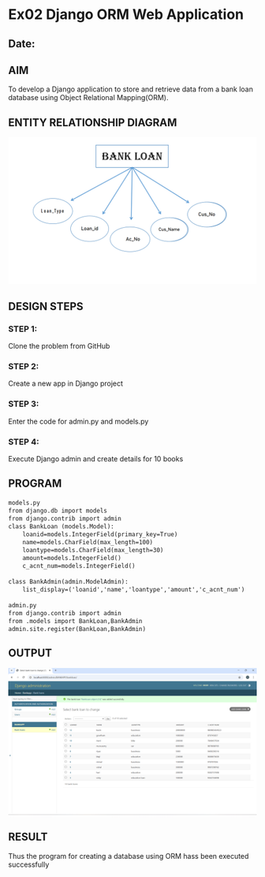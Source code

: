 # Ex02 Django ORM Web Application
## Date: 

## AIM
To develop a Django application to store and retrieve data from a bank loan database using Object Relational Mapping(ORM).

## ENTITY RELATIONSHIP DIAGRAM

![alt text](<Screenshot 2024-11-14 140137.png>)


## DESIGN STEPS

### STEP 1:
Clone the problem from GitHub

### STEP 2:
Create a new app in Django project

### STEP 3:
Enter the code for admin.py and models.py

### STEP 4:
Execute Django admin and create details for 10 books

## PROGRAM
```
models.py
from django.db import models
from django.contrib import admin
class BankLoan (models.Model):
    loanid=models.IntegerField(primary_key=True)
    name=models.CharField(max_length=100)
    loantype=models.CharField(max_length=30)
    amount=models.IntegerField()
    c_acnt_num=models.IntegerField()
 
class BankAdmin(admin.ModelAdmin):
    list_display=('loanid','name','loantype','amount','c_acnt_num')

admin.py
from django.contrib import admin
from .models import BankLoan,BankAdmin
admin.site.register(BankLoan,BankAdmin)
```



## OUTPUT

![alt text](<Screenshot 2024 web web web.png>)


## RESULT
Thus the program for creating a database using ORM hass been executed successfully
